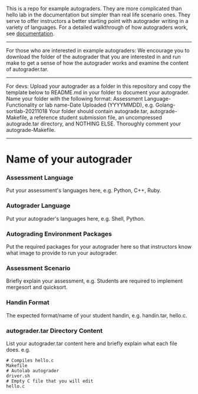 This is a repo for example autograders. They are more complicated than hello lab in the documentation but simpler than real life scenario ones. They serve to offer instructors a better starting point with autograder writing in a variety of languages. For a detailed walkthrough of how autograders work, see [documentation](https://docs.autolabproject.com/lab/#writing-autograders).

---

For those who are interested in example autograders: We encourage you to download the folder of the autograder that you are interested in and run make to get a sense of how the autograder works and examine the content of autograder.tar.

---

For devs: Upload your autograder as a folder in this repository and copy the template below to README.md in your folder to document your autograder. Name your folder with the following format: Assessment Language-Functionality or lab name-Date Uploaded (YYYYMMDD), e.g. Golang-sortlab-20211018
Your folder should contain autograde.tar, autograde-Makefile, a reference student submission file, an uncompressed autograde.tar directory, and NOTHING ELSE.
Thoroughly comment your autograde-Makefile.

---
# Name of your autograder

### Assessment Language
Put your assessment's languages here, e.g. Python, C++, Ruby.

### Autograder Language
Put your autograder's languages here, e.g. Shell, Python.

### Autograding Environment Packages
Put the required packages for your autograder here so that instructors know what image to provide to run your autograder.

### Assessment Scenario
Briefly explain your assessment, e.g. Students are required to implement mergesort and quicksort.

### Handin Format
The expected format/name of your student handin, e.g. handin.tar, hello.c.

### autograder.tar Directory Content
List your autograder.tar content here and briefly explain what each file does.
e.g.
```
# Compiles hello.c
Makefile
# Autolab autograder
driver.sh
# Empty C file that you will edit
hello.c
```
